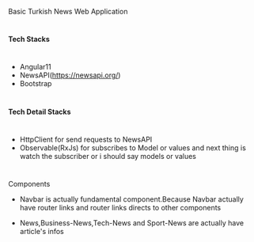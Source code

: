  Basic Turkish News Web Application
#

####  Tech Stacks
# 
* Angular11
* NewsAPI(https://newsapi.org/)
* Bootstrap

#
#### Tech Detail Stacks
#
* HttpClient for send requests to NewsAPI
* Observable(RxJs) for subscribes to Model or values and next thing is watch the subscriber or i should say models or values
#
Components
* Navbar is actually fundamental component.Because Navbar actually have router links and router links directs to other components

* News,Business-News,Tech-News and Sport-News are actually have article's infos
#

